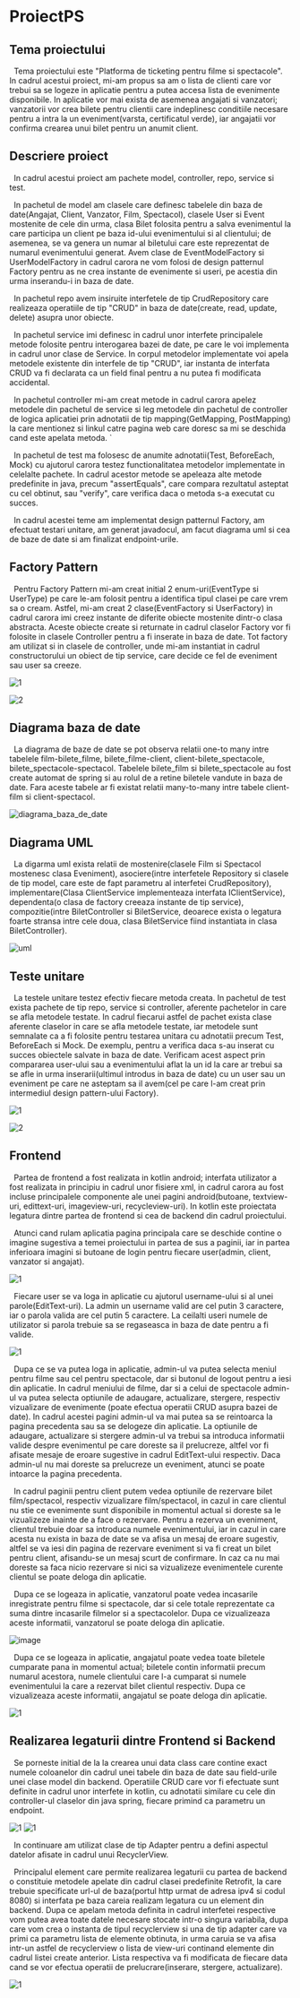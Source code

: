# ProiectPS

## Tema proiectului

&nbsp;    Tema proiectului este "Platforma de ticketing pentru filme si spectacole". In cadrul acestui proiect, mi-am propus sa am o lista de clienti care vor trebui sa se logeze in aplicatie pentru a putea accesa lista de evenimente disponibile. In aplicatie vor mai exista de asemenea angajati si vanzatori; vanzatorii vor crea bilete pentru clientii care indeplinesc conditiile necesare pentru a intra la un eveniment(varsta, certificatul verde), iar angajatii vor confirma crearea unui bilet pentru un anumit client.

## Descriere proiect

&nbsp;    In cadrul acestui proiect am pachete model, controller, repo, service si test.

&nbsp;    In pachetul de model am clasele care definesc tabelele din baza de date(Angajat, Client, Vanzator, Film, Spectacol), clasele User si Event mostenite de cele din urma, clasa Bilet folosita pentru a salva evenimentul la care participa un client pe baza id-ului evenimentului si al clientului; de asemenea, se va genera un numar al biletului care este reprezentat de numarul evenimentului generat. Avem clase de EventModelFactory si UserModelFactory in cadrul carora ne vom folosi de design patternul Factory pentru as ne crea instante de evenimente si useri, pe acestia din urma inserandu-i in baza de date.

&nbsp;    In pachetul repo avem insiruite interfetele de tip CrudRepository care realizeaza operatiile de tip "CRUD" in baza de date(create, read, update, delete) asupra unor obiecte.

&nbsp;    In pachetul service imi definesc in cadrul unor interfete principalele metode folosite pentru interogarea bazei de date, pe care le voi implementa in cadrul unor clase de Service. In corpul metodelor implementate voi apela metodele existente din interfele de tip "CRUD", iar instanta de interfata CRUD va fi declarata ca un field final pentru a nu putea fi modificata accidental. 

&nbsp;    In pachetul controller mi-am creat metode in cadrul carora apelez metodele din pachetul de service si leg metodele din pachetul de controller de logica aplicatiei prin adnotatii de tip mapping(GetMapping, PostMapping) la care mentionez si linkul catre pagina web care doresc sa mi se deschida cand este apelata metoda.
`  

&nbsp;    In pachetul de test ma folosesc de anumite adnotatii(Test, BeforeEach, Mock) cu ajutorul carora testez functionalitatea metodelor implementate in celelalte pachete. In cadrul acestor metode se apeleaza alte metode predefinite in java, precum "assertEquals", care compara rezultatul asteptat cu cel obtinut, sau "verify", care verifica daca o metoda s-a executat cu succes. 

&nbsp;    In cadrul acestei teme am implementat design patternul Factory, am efectuat testari unitare, am generat javadocul, am facut diagrama uml si cea de baze de date si am finalizat endpoint-urile. 
   
## Factory Pattern   
   
&nbsp;     Pentru Factory Pattern mi-am creat initial 2 enum-uri(EventType si UserType) pe care le-am folosit pentru a identifica tipul clasei pe care vrem sa o cream. Astfel, mi-am creat 2 clase(EventFactory si UserFactory) in cadrul carora imi creez instante de diferite obiecte mostenite dintr-o clasa abstracta. Aceste obiecte create si returnate in cadrul claselor Factory vor fi folosite in clasele Controller pentru a fi inserate in baza de date. Tot factory am utilizat si in clasele de controller, unde mi-am instantiat in cadrul constructorului un obiect de tip service, care decide ce fel de eveniment sau user sa creeze.

![1](https://user-images.githubusercontent.com/72803005/167927107-407a38a4-22b3-4a4e-b56d-9695e0dd8474.png)

![2](https://user-images.githubusercontent.com/72803005/167927117-fe9844bd-afaf-418e-8bca-c6843f68615c.png)

## Diagrama baza de date

&nbsp;    La diagrama de baze de date se pot observa relatii one-to many intre tabelele film-bilete_filme, bilete_filme-client, client-bilete_spectacole, bilete_spectacole-spectacol. Tabelele bilete_film si bilete_spectacole au fost create automat de spring si au rolul de a retine biletele vandute in baza de date. Fara aceste tabele ar fi existat relatii many-to-many intre tabele client-film si client-spectacol. 


![diagrama_baza_de_date](https://user-images.githubusercontent.com/72803005/167926505-b1b0aa1c-ceb7-4440-8a19-e9036aaca635.png)


## Diagrama UML

&nbsp;    La digarma uml exista relatii de mostenire(clasele Film si Spectacol mostenesc clasa Eveniment), asociere(intre interfetele Repository si clasele de tip model, care este de fapt parametru al interfetei CrudRepository), implementare(Clasa ClientService implementeaza interfata IClientService), dependenta(o clasa de factory creeaza instante de tip service), compozitie(intre BiletController si BiletService, deoarece exista o legatura foarte stransa intre cele doua, clasa BiletService fiind instantiata in clasa BiletController). 


![uml](https://user-images.githubusercontent.com/72803005/167926683-55ec4b35-d8ff-4ba5-8f5e-33533931f431.png)


## Teste unitare

&nbsp;    La testele unitare testez efectiv fiecare metoda creata. In pachetul de test exista pachete de tip repo, service si controller, aferente pachetelor in care se afla metodele testate. In cadrul fiecarui astfel de pachet exista clase aferente claselor in care se afla metodele testate, iar metodele sunt semnalate ca a fi folosite pentru testarea unitara cu adnotatii precum Test, BeforeEach si Mock. De exemplu, pentru a verifica daca s-au inserat cu succes obiectele salvate in baza de date. Verificam acest aspect prin compararea user-ului sau a evenimentului aflat la un id la care ar trebui sa se afle in urma inserarii(ultimul introdus in baza de date) cu un user sau un eveniment pe care ne asteptam sa il avem(cel pe care l-am creat prin intermediul design pattern-ului Factory). 

![1](https://user-images.githubusercontent.com/72803005/167927397-ea72a236-2ed9-48b1-b85e-c1ad1da9366b.png)

![2](https://user-images.githubusercontent.com/72803005/167927432-771b8205-160c-4b89-838e-7202c072f60a.png)

 
 ## Frontend
 
 &nbsp;    Partea de frontend a fost realizata in kotlin android; interfata utilizator a fost realizata in principiu in cadrul unor fisiere xml, in cadrul carora au
 fost incluse principalele componente ale unei pagini android(butoane, textview-uri, edittext-uri, imageview-uri, recycleview-uri). In kotlin este proiectata legatura
 dintre partea de frontend si cea de backend din cadrul proiectului.
 
 &nbsp;   Atunci cand rulam aplicatia pagina principala care se deschide contine o imagine sugestiva a temei proiectului in partea de sus a paginii, iar in partea inferioara
 imagini si butoane de login pentru fiecare user(admin, client, vanzator si angajat). 
 
 ![1](https://user-images.githubusercontent.com/72803005/170584128-439c6e19-3c59-4e1d-aaf1-1fc8e751f2bc.png)
 
 &nbsp;   Fiecare user se va loga in aplicatie cu ajutorul username-ului si al unei parole(EditText-uri). La admin un username valid are cel putin 3 caractere, iar o parola 
 valida are cel putin 5 caractere. La ceilalti useri numele de utilizator si parola trebuie sa se regaseasca in baza de date pentru a fi valide. 

![1](https://user-images.githubusercontent.com/72803005/170584607-a89a9339-c1e0-415d-8d01-5e7d5b28e7bb.png)

&nbsp;    Dupa ce se va putea loga in aplicatie, admin-ul va putea selecta meniul pentru filme sau cel pentru spectacole, dar si butonul de logout pentru a iesi din aplicatie.
In cadrul meniului de filme, dar si a celui de spectacole admin-ul va putea selecta optiunile de adaugare, actualizare, stergere, respectiv vizualizare de evenimente
(poate efectua operatii CRUD asupra bazei de date). In cadrul acestei pagini admin-ul va mai putea sa se reintoarca la pagina precedenta sau sa se delogeze din aplicatie.
La optiunile de adaugare, actualizare si stergere admin-ul va trebui sa introduca informatii valide despre evenimentul pe care doreste sa il prelucreze, altfel vor fi
afisate mesaje de eroare sugestive in cadrul EditText-ului respectiv. Daca admin-ul nu mai doreste sa prelucreze un eveniment, atunci se poate intoarce la pagina precedenta.

&nbsp;    In cadrul paginii pentru client putem vedea optiunile de rezervare bilet film/spectacol, respectiv vizualizare film/spectacol, in cazul in care clientul nu stie
ce evenimente sunt disponibile in momentul actual si doreste sa le vizualizeze inainte de a face o rezervare. Pentru a rezerva un eveniment, clientul trebuie doar sa
introduca numele evenimentului, iar in cazul in care acesta nu exista in baza de date se va afisa un mesaj de eroare sugestiv, altfel se va iesi din pagina de rezervare
eveniment si va fi creat un bilet pentru client, afisandu-se un mesaj scurt de confirmare. In caz ca nu mai doreste sa faca nicio rezervare si nici sa vizualizeze 
evenimentele curente clientul se poate deloga din aplicatie.

&nbsp;    Dupa ce se logeaza in aplicatie, vanzatorul poate vedea incasarile inregistrate pentru filme si spectacole, dar si cele totale reprezentate ca suma dintre 
incasarile filmelor si a spectacolelor. Dupa ce vizualizeaza aceste informatii, vanzatorul se poate deloga din aplicatie.

![image](https://user-images.githubusercontent.com/72803005/170587384-d85fd72e-164c-4895-80a2-bf3a8b9077fc.png)

&nbsp;    Dupa ce se logeaza in aplicatie, angajatul poate vedea toate biletele cumparate pana in momentul actual; biletele contin informatii precum numarul acestora,
numele clientului care l-a cumparat si numele evenimentului la care a rezervat bilet clientul respectiv. Dupa ce vizualizeaza aceste informatii, angajatul se poate deloga din aplicatie.

![1](https://user-images.githubusercontent.com/72803005/170587311-0172e806-2cf6-49ee-b4b0-9ddafd0d1d96.png)

 ## Realizarea legaturii dintre Frontend si Backend
 
 &nbsp;    Se porneste initial de la la crearea unui data class care contine exact numele coloanelor din cadrul unei tabele din baza de date sau field-urile unei clase
 model din backend. Operatiile CRUD care vor fi efectuate sunt definite in cadrul unor interfete in kotlin, cu adnotatii similare cu cele din controller-ul claselor
 din java spring, fiecare primind ca parametru un endpoint.
 
 ![1](https://user-images.githubusercontent.com/72803005/170590664-7d83d375-9984-46ec-bd90-b5dd5e627fc2.png) ![1](https://user-images.githubusercontent.com/72803005/170590720-1bdb4782-31c0-418b-8f7b-6a0373e35ed0.png)


 
 &nbsp;    In continuare am utilizat clase de tip Adapter pentru a defini aspectul datelor afisate in cadrul unui RecyclerView. 
 
 &nbsp;    Principalul element care permite realizarea legaturii cu partea de backend o constituie metodele apelate din cadrul clasei predefinite Retrofit, la care trebuie
 specificate url-ul de baza(portul http urmat de adresa ipv4 si codul 8080) si interfata pe baza careia realizam legatura cu un element din backend. Dupa ce apelam 
 metoda definita in cadrul interfetei respective vom putea avea toate datele necesare stocate intr-o singura variabila, dupa care vom crea o instanta de tipul 
 recyclerview si una de tip adapter care va primi ca parametru lista de elemente obtinuta, in urma caruia se va afisa intr-un astfel de recyclerview o lista de 
 view-uri continand elemente din cadrul listei create anterior. Lista respectiva va fi modificata de fiecare data cand se vor efectua operatii de prelucrare(inserare,
 stergere, actualizare). 
 
 ![1](https://user-images.githubusercontent.com/72803005/170590577-99261738-6554-4dda-a063-5e36c8e3c7db.png)

 
 



